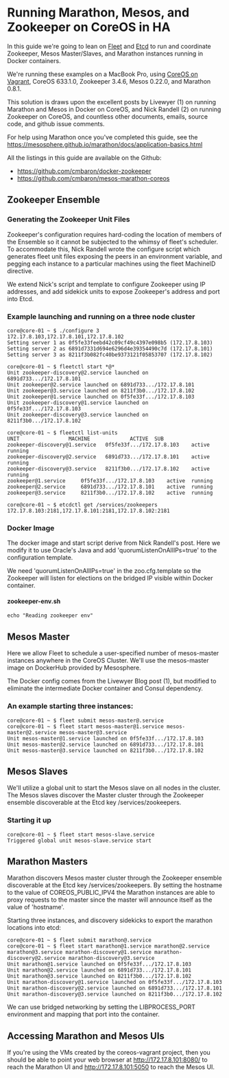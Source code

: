 # Running Marathon, Mesos, and Zookeeper on CoreOS in HA

In this guide we're going to lean on [Fleet](https://coreos.com/using-coreos/clustering/) and [Etcd](https://coreos.com/using-coreos/clustering/) to run and coordinate Zookeeper, Mesos Master/Slaves, and Marathon instances running in Docker containers.

We're running these examples on a MacBook Pro, using [CoreOS on Vagrant](https://coreos.com/docs/running-coreos/platforms/vagrant/), CoreOS 633.1.0, Zookeeper 3.4.6, Mesos 0.22.0, and Marathon 0.8.1.

This solution is draws upon the excellent posts by Livewyer (1) on running Marathon and Mesos in Docker on CoreOS, and Nick Randell (2) on running Zookeeper on CoreOS, and countless other documents, emails, source code, and github issue comments.

For help using Marathon once you've completed this guide, see the https://mesosphere.github.io/marathon/docs/application-basics.html

All the listings in this guide are available on the Github:

- https://github.com/cmbaron/docker-zookeeper
- https://github.com/cmbaron/mesos-marathon-coreos

## Zookeeper Ensemble

### Generating the Zookeeper Unit Files

Zookeeper's configuration requires hard-coding the location of members of the Ensemble so it cannot be subjected to the whimsy of fleet's scheduler.  To accommodate this, Nick Randell wrote the configure script which generates fleet unit files exposing the peers in an environment variable, and pegging each instance to a particular machines using the fleet MachineID directive.

We extend Nick's script and template to configure Zookeeper using IP addresses, and add sidekick units to expose Zookeeper's address and port into Etcd.

### Example launching and running on a three node cluster

	core@core-01 ~ $ ./configure 3
	172.17.8.103,172.17.8.101,172.17.8.102
	Setting server 1 as 0f5fe33feebd42c09cf49c4397e098b5 (172.17.8.103)
	Setting server 2 as 6891d7331d694e6296d4e39354490c7d (172.17.8.101)
	Setting server 3 as 8211f3b082fc40be9373121f05853707 (172.17.8.102)
	
	core@core-01 ~ $ fleetctl start *@*
	Unit zookeeper-discovery@2.service launched on 6891d733.../172.17.8.101
	Unit zookeeper@2.service launched on 6891d733.../172.17.8.101
	Unit zookeeper@3.service launched on 8211f3b0.../172.17.8.102
	Unit zookeeper@1.service launched on 0f5fe33f.../172.17.8.103
	Unit zookeeper-discovery@1.service launched on 0f5fe33f.../172.17.8.103
	Unit zookeeper-discovery@3.service launched on 8211f3b0.../172.17.8.102
	
	core@core-01 ~ $ fleetctl list-units
	UNIT				MACHINE				ACTIVE	SUB
	zookeeper-discovery@1.service	0f5fe33f.../172.17.8.103	active	running
	zookeeper-discovery@2.service	6891d733.../172.17.8.101	active	running
	zookeeper-discovery@3.service	8211f3b0.../172.17.8.102	active	running
	zookeeper@1.service		0f5fe33f.../172.17.8.103	active	running
	zookeeper@2.service		6891d733.../172.17.8.101	active	running
	zookeeper@3.service		8211f3b0.../172.17.8.102	active	running
	
	core@core-01 ~ $ etcdctl get /services/zookeepers
	172.17.8.103:2181,172.17.8.101:2181,172.17.8.102:2181
	
### Docker Image

The docker image and start script derive from Nick Randell's post.  Here we modify it to use Oracle's Java and add 'quorumListenOnAllIPs=true' to the configuration template.

We need 'quorumListenOnAllIPs=true' in the zoo.cfg.template so the Zookeeper will listen for elections on the bridged IP visible within Docker container. 

#### zookeeper-env.sh

    echo "Reading zookeeper env"
 

## Mesos Master

Here we allow Fleet to schedule a user-specified number of mesos-master instances anywhere in the CoreOS Cluster.  We'll use the mesos-master image on DockerHub provided by Mesosphere.

The Docker config comes from the Livewyer Blog post (1), but modified to eliminate the intermediate Docker container and Consul dependency.

### An example starting three instances:

    core@core-01 ~ $ fleet submit mesos-master@.service
    core@core-01 ~ $ fleet start mesos-master@1.service mesos-master@2.service mesos-master@3.service
    Unit mesos-master@1.service launched on 0f5fe33f.../172.17.8.103
    Unit mesos-master@2.service launched on 6891d733.../172.17.8.101
    Unit mesos-master@3.service launched on 8211f3b0.../172.17.8.102

## Mesos Slaves

We'll utilize a global unit to start the Mesos slave on all nodes in the cluster.  The Mesos slaves discover the Master cluster through the Zookeeper ensemble discoverable at the Etcd key /services/zookeepers.

### Starting it up

    core@core-01 ~ $ fleet start mesos-slave.service
    Triggered global unit mesos-slave.service start


## Marathon Masters

Marathon discovers Mesos master cluster through the Zookeeper ensemble discoverable at the Etcd key /services/zookeepers.
By setting the hostname to the value of COREOS_PUBLIC_IPV4 the Marathon instances are able to proxy requests to the master since the master will announce itself as the value of 'hostname'.

Starting three instances, and discovery sidekicks to export the marathon locations into etcd:

    core@core-01 ~ $ fleet submit marathon@.service
    core@core-01 ~ $ fleet start marathon@1.service marathon@2.service marathon@3.service marathon-discovery@1.service marathon-discovery@2.service marathon-discovery@3.service
    Unit marathon@1.service launched on 0f5fe33f.../172.17.8.103
    Unit marathon@2.service launched on 6891d733.../172.17.8.101
    Unit marathon@3.service launched on 8211f3b0.../172.17.8.102
    Unit marathon-discovery@1.service launched on 0f5fe33f.../172.17.8.103
    Unit marathon-discovery@2.service launched on 6891d733.../172.17.8.101
    Unit marathon-discovery@3.service launched on 8211f3b0.../172.17.8.102

We can use bridged networking by setting the LIBPROCESS_PORT environment and mapping that port into the container.


## Accessing Marathon and Mesos UIs

If you're using the VMs created by the coreos-vagrant project, then you should be able to point your web browser at http://172.17.8.101:8080/ to reach the Marathon UI and http://172.17.8.101:5050 to reach the Mesos UI.


